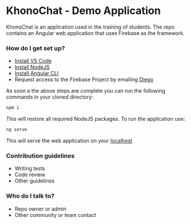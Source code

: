 # KhonoChat - Demo Application #

KhonoChat is an application used in the training of students. The repo contains an Angular web application that uses Firebase as the framework.

### How do I get set up? ###

* [Install VS Code](https://code.visualstudio.com/)
* [Install NodeJS](https://nodejs.org/en/)
* [Install Angular CLI](https://angular.io/guide/setup-local)
* Request access to the Firebase Project by emailing [Diego](mailto:diego.jeptha@khonology.com)

As soon a the above steps are complete you can run the following commands in your cloned directory:

```bash
npm i
```

This will restore all required NodeJS packages. To run the application use:

```bash
ng serve
```

This will serve the web application on your [localhost](http://localhost:4200)

### Contribution guidelines ###

* Writing tests
* Code review
* Other guidelines

### Who do I talk to? ###

* Repo owner or admin
* Other community or team contact